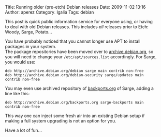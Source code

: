 Title: Running older (pre-etch) Debian releases
Date: 2009-11-02 13:16
Author: aperez
Category: Igalia
Tags: debian

This post is quick public information service for everyone using, or
having to deal with old Debian releases. This includes *all* releases
prior to Etch: Woody, Sarge, Potato...

You have probably noticed that you cannot longer use APT to install
packages in your system.  
The package repositories have been moved over to
[archive.debian.org][], so you will need to change your
`/etc/apt/sources.list` accordingly. For Sarge, you would use:

    deb http://archive.debian.org/debian sarge main contrib non-free
    deb http://archive.debian.org/debian-security sarge/updates main contrib non-free

You may even use archived repository of [backports.org][] of Sarge,
adding a line like this:

    deb http://archive.debian.org/backports.org sarge-backports main contrib non-free

This way one can inject some fresh air into an existing Debian setup if
making a full system upgrading is not an option for you.

Have a lot of fun...

  [archive.debian.org]: http://archive.debian.org/
  [backports.org]: http://backports.org
